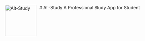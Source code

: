 <img width="100" height="100" align="left" style="float: left; margin: 0 10px 0 0;" alt="Alt-Study" src="public/Alt-Study.ico">
# Alt-Study
A Professional Study App for Student
